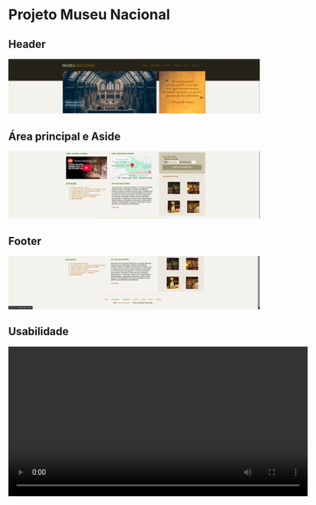 # Projeto Museu Nacional

## Header
![alt text](midia/image.png)

## Área principal e Aside
![alt text](midia/image-2.png)

## Footer
![alt text](midia/image-4.png)

## Usabilidade

<video width="600" controls>
    <sourece src="https://raw.githubusercontent.com/joaoMiguelSousaOliveira/Projeto_Museu/main/midia/Museu_Nacional.webm
    " type="video/webm">
</video>
